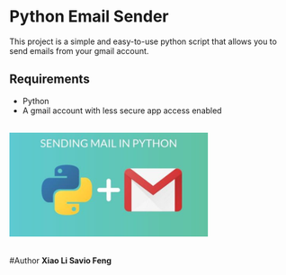 # Python Email Sender
This project is a simple and easy-to-use python script that allows you to send emails from your gmail account.


## Requirements

- Python 
- A gmail account with less secure app access enabled

<br>
<img src="sender.png" width=70% height="auto"><br><br>


#Author
<b>Xiao Li Savio Feng</b>

